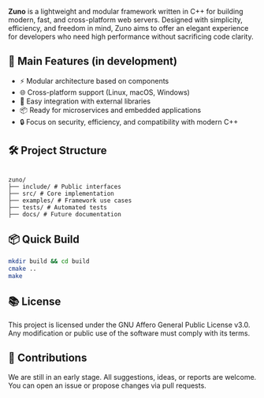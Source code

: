 **Zuno** is a lightweight and modular framework written in C++ for building modern, fast, and cross-platform web servers. Designed with simplicity, efficiency, and freedom in mind, Zuno aims to offer an elegant experience for developers who need high performance without sacrificing code clarity.

## 🚀 Main Features (in development)

- ⚡ Modular architecture based on components
- 🌐 Cross-platform support (Linux, macOS, Windows)
- 🧩 Easy integration with external libraries
- 📦 Ready for microservices and embedded applications
- 🔒 Focus on security, efficiency, and compatibility with modern C++

## 🛠 Project Structure
<pre><code> 
zuno/ 
├── include/ # Public interfaces 
├── src/ # Core implementation 
├── examples/ # Framework use cases 
├── tests/ # Automated tests 
├── docs/ # Future documentation
</code></pre>

## 📦 Quick Build
```bash
mkdir build && cd build
cmake ..
make
```

## 📚 License

This project is licensed under the GNU Affero General Public License v3.0. Any modification or public use of the software must comply with its terms.

## 🤝 Contributions

We are still in an early stage. All suggestions, ideas, or reports are welcome. You can open an issue or propose changes via pull requests.